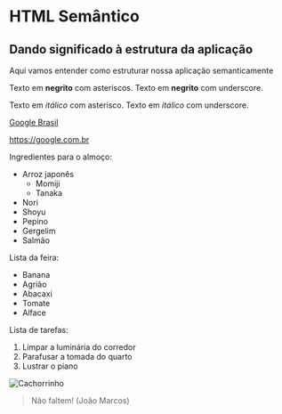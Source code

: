 # HTML Semântico
## Dando significado à estrutura da aplicação
Aqui vamos entender como estruturar nossa aplicação semanticamente

Texto em **negrito** com asteriscos.
Texto em __negrito__ com underscore.

Texto em *itálico* com asterisco.
Texto em _itálico_ com underscore.

[Google Brasil](https://google.com.br)

<https://google.com.br>

Ingredientes para o almoço:
* Arroz japonês
  * Momiji
  * Tanaka
* Nori
* Shoyu
* Pepino
* Gergelim
* Salmão

Lista da feira:
- Banana
- Agrião
- Abacaxi
- Tomate
- Alface

Lista de tarefas:
1. Limpar a luminária do corredor
3. Parafusar a tomada do quarto
4. Lustrar o piano

![Cachorrinho](https://pipz.com/static/images/blog/eddie.png)

> Não faltem!
> (João Marcos)

